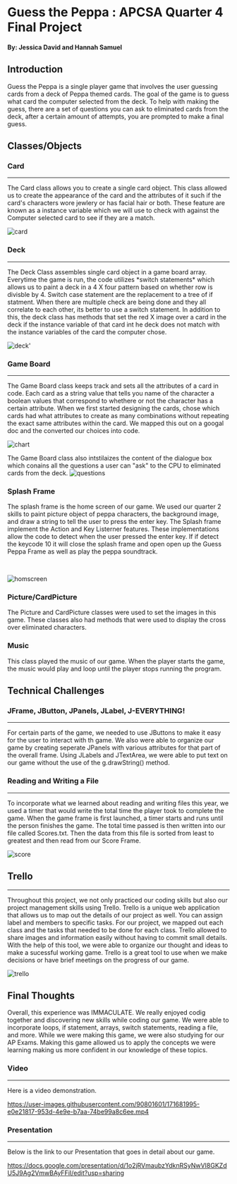 # Guess the Peppa : APCSA Quarter 4 Final Project
#### By: Jessica David and Hannah Samuel
## Introduction
Guess the Peppa is a single player game that involves the user guessing cards from a deck of Peppa themed cards. The goal of the game is to guess what card the computer selected from the deck. To help with making the guess, there are a set of questions you can ask to eliminated cards from the deck, after a certain amount of attempts, you are prompted to make a final guess. 
## Classes/Objects
### Card
<hr>
The Card class allows you to create a single card object. This class allowed us to create the appearance of the card and the attributes of it such if the card's characters wore jewlery or has facial hair or both. These feature are known as a instance variable which we will use to check with against the Computer selected card to see if they are a match.

<br>

![card](https://user-images.githubusercontent.com/90801601/171283924-8c66e601-00db-494f-a064-cbc704a8955c.PNG)

### Deck
<hr>
The Deck Class assembles single card object in a game board array. Everytime the game is run, the code utilizes *switch statements* which allows us to paint a deck in a 4 X four pattern based on whether row is divisble by 4. Switch case statement are the replacement to a tree of if statment. When there are multiple check are being done and they all correlate to each other, its better to use a switch statement. In addition to this, the deck class has methods that set the red X image over a card in the deck if the instance variable of that card int he deck does not match with the instance variables of the card the computer chose. 

<br>

![deck'](https://user-images.githubusercontent.com/90801601/171284946-21dbb122-f138-4ee0-9537-c0a22ff8d9e2.PNG)


### Game Board
<hr>
The Game Board class keeps track and sets all the attributes of a card in code. Each card as a string value that tells you name of the character a boolean values that correspond to whethere or not the character has a certain attribute. When we first started designing the cards, chose which cards had what attributes to create as many combinations without repeating the exact same attributes within the card. We mapped this out on a googal doc and the converted our choices into code. 

<br>

![chart](https://user-images.githubusercontent.com/90801601/171285690-32b5563d-5110-42f8-a905-b01207b9d7cd.PNG)

The Game Board class also intstilaizes the content of the dialogue box which conains all the questions a user can "ask" to the CPU to eliminated cards from the deck.
![questions](https://user-images.githubusercontent.com/90801601/171682601-9f09863e-6bdb-42f9-876b-03fa90984b9a.PNG)


### Splash Frame 
The splash frame is the home screen of our game. We used our quarter 2 skills to paint picture object of peppa characters, the background image, and  draw a string to tell the user to press the enter key. The Splash frame implement the Action and Key Listerner features. These implementations allow the code to detect when the user pressed the enter key. If if detect the keycode 10 it will close the splash frame and open open up the Guess Peppa Frame as well as play the peppa soundtrack. 

<br>

![homscreen](https://user-images.githubusercontent.com/90801601/171329066-728545c3-4807-4647-9364-024d9b9d329f.gif)


### Picture/CardPicture
The Picture and CardPicture classes were used to set the images in this game. These classes also had methods that were used to display the cross over eliminated characters.
### Music
This class played the music of our game. When the player starts the game, the music would play and loop until the player stops running the program.
## Technical Challenges
### JFrame, JButton, JPanels, JLabel, J-EVERYTHING!
<hr>
For certain parts of the game, we needed to use JButtons to make it easy for the user to interact with th game. We also were able to organize our game by creating seperate JPanels with various attributes for that part of the overall frame. Using JLabels and JTextArea, we were able to put text on our game without the use of the g.drawString() method.


### Reading and Writing a File
<hr>
To incorporate what we learned about reading and writing files this year, we used a timer that would write the total time the player took to complete the game. When the game frame is first launched, a timer starts and runs until the person finishes the game. The total time passed is then written into our file called Scores.txt. Then the data from this file is sorted from least to greatest and then read from our Score Frame. 

![score](https://user-images.githubusercontent.com/90801601/171682543-20e5a412-870c-4583-aa5a-77e1316dcfc0.PNG)


##  Trello
<hr>
Throughout this project, we not only practiced our coding skills but also our project management skills using Trello. Trello is a unique web application that allows us to map out the details of our project as well. You can assign label and members to specific tasks. For our project, we mapped out each class and the tasks that needed to be done for each class. Trello allowed to share images and information easily without having to commit small details. With the help of this tool, we were able to organize our thought and ideas to make a sucessful working game. Trello is a great tool to use when we make decisions or have brief meetings on the progress of our game.
<br>

![trello](https://user-images.githubusercontent.com/90801601/171681296-d1ce76df-58c0-4f4a-9101-1f05a8b71599.PNG)

## Final Thoughts

Overall, this experience was IMMACULATE. We really enjoyed codig together and discovering new skills while coding our game. We were able to incorporate loops, if statement, arrays, switch statements, reading a file, and more. While we were making this game, we were also studying for our AP Exams. Making this game allowed us to apply the concepts we were learning making us more confident in our knowledge of these topics.

### Video
<hr>
Here is a video demonstration.

https://user-images.githubusercontent.com/90801601/171681995-e0e21817-953d-4e9e-b7aa-74be99a8c6ee.mp4



### Presentation
<hr>
Below is the link to our Presentation that goes in detail about our game.

https://docs.google.com/presentation/d/1o2jRVmaubzYdknRSyNwVI8GKZdU5J9Ag2VmwBAyFFiI/edit?usp=sharing
